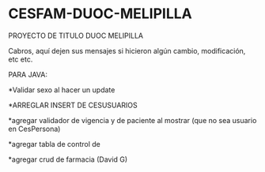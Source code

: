 # CESFAM-DUOC-MELIPILLA
PROYECTO DE TITULO DUOC MELIPILLA

Cabros, aquí dejen sus mensajes si hicieron algún cambio, modificación, etc etc.

PARA JAVA:

*Validar sexo al hacer un update

*ARREGLAR INSERT DE CESUSUARIOS

*agregar validador de vigencia y de paciente al mostrar (que no sea usuario en CesPersona)

*agregar tabla de control de 

*agregar crud de farmacia (David G)

